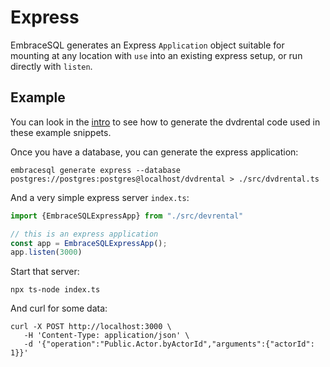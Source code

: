 # Express

EmbraceSQL generates an Express `Application` object suitable for mounting
at any location with `use` into an existing express setup, or run directly
with `listen`.

## Example

You can look in the [intro](./index.md) to see how to generate the dvdrental code
used in these example snippets.

Once you have a database, you can generate the express application:

```shell
embracesql generate express --database postgres://postgres:postgres@localhost/dvdrental > ./src/dvdrental.ts
```

And a very simple express server `index.ts`:

```typescript
import {EmbraceSQLExpressApp} from "./src/devrental"

// this is an express application
const app = EmbraceSQLExpressApp();
app.listen(3000)
```

Start that server:

```shell
npx ts-node index.ts
```

And curl for some data:

```shell
curl -X POST http://localhost:3000 \
   -H 'Content-Type: application/json' \
   -d '{"operation":"Public.Actor.byActorId","arguments":{"actorId": 1}}'
```